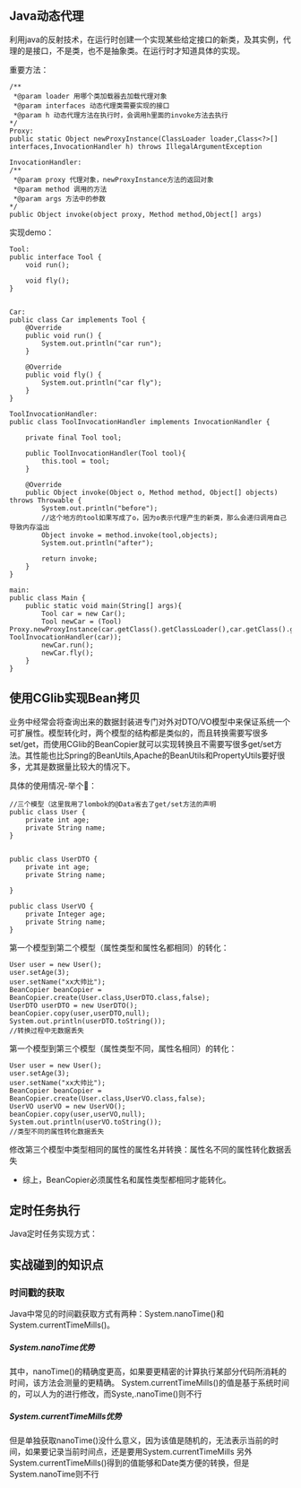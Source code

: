 ## Java动态代理
利用java的反射技术，在运行时创建一个实现某些给定接口的新类，及其实例，代理的是接口，不是类，也不是抽象类。在运行时才知道具体的实现。

重要方法：
```
/**
 *@param loader 用哪个类加载器去加载代理对象
 *@param interfaces 动态代理类需要实现的接口
 *@param h 动态代理方法在执行时，会调用h里面的invoke方法去执行
*/
Proxy:
public static Object newProxyInstance(ClassLoader loader,Class<?>[] interfaces,InvocationHandler h) throws IllegalArgumentException

InvocationHandler:
/**
 *@param proxy 代理对象，newProxyInstance方法的返回对象
 *@param method 调用的方法
 *@param args 方法中的参数
*/ 
public Object invoke(object proxy, Method method,Object[] args)
```
实现demo：
```
Tool:
public interface Tool {
    void run();

    void fly();
}


Car:
public class Car implements Tool {
    @Override
    public void run() {
        System.out.println("car run");
    }

    @Override
    public void fly() {
        System.out.println("car fly");
    }
}

ToolInvocationHandler:
public class ToolInvocationHandler implements InvocationHandler {

    private final Tool tool;

    public ToolInvocationHandler(Tool tool){
        this.tool = tool;
    }

    @Override
    public Object invoke(Object o, Method method, Object[] objects) throws Throwable {
        System.out.println("before");
        //这个地方的tool如果写成了o，因为o表示代理产生的新类，那么会递归调用自己导致内存溢出
        Object invoke = method.invoke(tool,objects);
        System.out.println("after");

        return invoke;
    }
}

main:
public class Main {
    public static void main(String[] args){
        Tool car = new Car();
        Tool newCar = (Tool) Proxy.newProxyInstance(car.getClass().getClassLoader(),car.getClass().getInterfaces(),new ToolInvocationHandler(car));
        newCar.run();
        newCar.fly();
    }
}
```



## 使用CGlib实现Bean拷贝
业务中经常会将查询出来的数据封装进专门对外对DTO/VO模型中来保证系统一个可扩展性。模型转化时，两个模型的结构都是类似的，而且转换需要写很多set/get，而使用CGlib的BeanCopier就可以实现转换且不需要写很多get/set方法。其性能也比Spring的BeanUtils,Apache的BeanUtils和PropertyUtils要好很多，尤其是数据量比较大的情况下。

具体的使用情况-举个🌰：
```
//三个模型（这里我用了lombok的@Data省去了get/set方法的声明
public class User {
    private int age;
    private String name;
}


public class UserDTO {
    private int age;
    private String name;

}

public class UserVO {
    private Integer age;
    private String name;
}
```
第一个模型到第二个模型（属性类型和属性名都相同）的转化：
```
User user = new User();
user.setAge(3);
user.setName("xx大帅比");
BeanCopier beanCopier = BeanCopier.create(User.class,UserDTO.class,false);
UserDTO userDTO = new UserDTO();
beanCopier.copy(user,userDTO,null);
System.out.println(userDTO.toString());
//转换过程中无数据丢失
```

第一个模型到第三个模型（属性类型不同，属性名相同）的转化：
```
User user = new User();
user.setAge(3);
user.setName("xx大帅比");
BeanCopier beanCopier = BeanCopier.create(User.class,UserVO.class,false);
UserVO userVO = new UserVO();
beanCopier.copy(user,userVO,null);
System.out.println(userVO.toString());
//类型不同的属性转化数据丢失
```

修改第三个模型中类型相同的属性的属性名并转换：属性名不同的属性转化数据丢失
* 综上，BeanCopier必须属性名和属性类型都相同才能转化。


## 定时任务执行
Java定时任务实现方式：


## 实战碰到的知识点
### 时间戳的获取
Java中常见的时间戳获取方式有两种：System.nanoTime()和System.currentTimeMills()。
##### System.nanoTime优势
其中，nanoTime()的精确度更高，如果要更精密的计算执行某部分代码所消耗的时间，该方法会测量的更精确。
System.currentTimeMills()的值是基于系统时间的，可以人为的进行修改，而Syste,.nanoTime()则不行

##### System.currentTimeMills优势
但是单独获取nanoTime()没什么意义，因为该值是随机的，无法表示当前的时间，如果要记录当前时间点，还是要用System.currentTimeMills
另外System.currentTimeMills()得到的值能够和Date类方便的转换，但是System.nanoTime则不行

